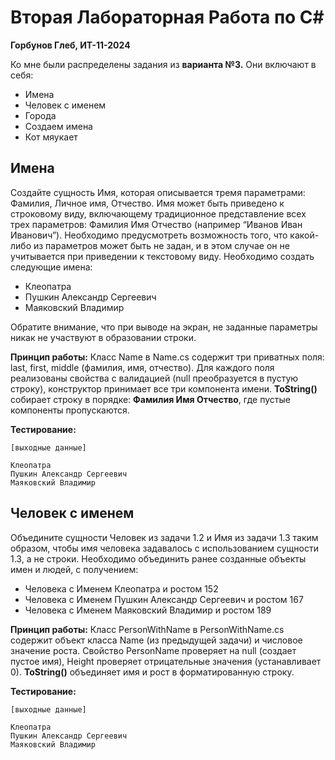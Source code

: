 # Вторая Лабораторная Работа по C#
**Горбунов Глеб, ИТ-11-2024**

Ко мне были распределены задания из **варианта №3.** Они включают в себя:
+ Имена
+ Человек с именем
+ Города
+ Создаем имена
+ Кот мяукает

## Имена
Создайте сущность Имя, которая описывается тремя параметрами: Фамилия, Личное имя,
Отчество. Имя может быть приведено к строковому виду, включающему традиционное
представление всех трех параметров: Фамилия Имя Отчество (например “Иванов Иван
Иванович”). Необходимо предусмотреть возможность того, что какой-либо из параметров может
быть не задан, и в этом случае он не учитывается при приведении к текстовому виду.
Необходимо создать следующие имена:
+ Клеопатра
+ Пушкин Александр Сергеевич
+ Маяковский Владимир

Обратите внимание, что при выводе на экран, не заданные параметры никак не участвуют в
образовании строки.

**Принцип работы:** 
Класс Name в Name.cs содержит три приватных поля: last, first, middle (фамилия, имя, отчество). 
Для каждого поля реализованы свойства с валидацией (null преобразуется в пустую строку), конструктор принимает все три компонента имени.
**ToString()** собирает строку в порядке: **Фамилия Имя Отчество**, где пустые компоненты пропускаются.

**Тестирование:**
```
[выходные данные]

Клеопатра
Пушкин Александр Сергеевич
Маяковский Владимир
```

## Человек с именем

Объедините сущности Человек из задачи 1.2 и Имя из задачи 1.3 таким образом, чтобы имя
человека задавалось с использованием сущности 1.3, а не строки.
Необходимо объединить ранее созданные объекты имен и людей, с получением:
+ Человека с Именем Клеопатра и ростом 152
+ Человека с Именем Пушкин Александр Сергеевич и ростом 167
+ Человека с Именем Маяковский Владимир и ростом 189

**Принцип работы:** 
Класс PersonWithName в PersonWithName.cs содержит объект класса Name (из предыдущей задачи) и числовое значение роста.
Свойство PersonName проверяет на null (создает пустое имя), Height проверяет отрицательные значения (устанавливает 0).
**ToString()** объединяет имя и рост в форматированную строку.

**Тестирование:**
```
[выходные данные]

Клеопатра
Пушкин Александр Сергеевич
Маяковский Владимир
```
